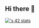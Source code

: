 ## Hi there 👋
[![<eguerra->'s 42 stats](https://badge.mediaplus.ma/darkblue/<eguerra->)](https://www.github.com/Arlekiemgg)
<!--
**ArlekiemGG/ArlekiemGG** is a ✨ _special_ ✨ repository because its `README.md` (this file) appears on your GitHub profile.

Here are some ideas to get you started:

- 🔭 I’m currently working on ...
- 🌱 I’m currently learning ...
- 👯 I’m looking to collaborate on ...
- 🤔 I’m looking for help with ...
- 💬 Ask me about ...
- 📫 How to reach me: ...
- 😄 Pronouns: ...
- ⚡ Fun fact: ...
-->
